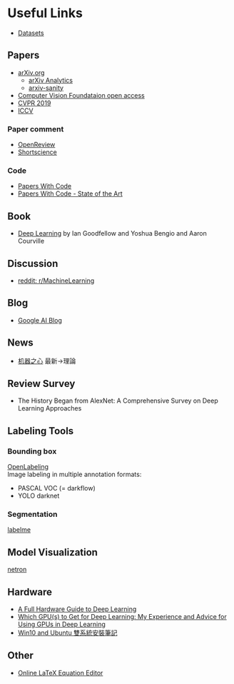 # Useful Links

* [Datasets](/links/datasets.md)

## Papers
* [arXiv.org](https://arxiv.org/)  
    * [arXiv Analytics](http://arxitics.com/)
    * [arxiv-sanity](http://www.arxiv-sanity.com/top)
* [Computer Vision Foundataion open access](http://openaccess.thecvf.com/menu.py)
* [CVPR 2019](http://openaccess.thecvf.com/CVPR2019.py)
* [ICCV](http://abc-iccv)

### Paper comment
* [OpenReview](https://openreview.net/)
* [Shortscience](https://www.shortscience.org/)

### Code
* [Papers With Code](https://paperswithcode.com)  
* [Papers With Code - State of the Art](https://paperswithcode.com/sota)  

## Book
* [Deep Learning](https://www.deeplearningbook.org/) by Ian Goodfellow and Yoshua Bengio and Aaron Courville  

## Discussion
* [reddit: r/MachineLearning](https://www.reddit.com/r/MachineLearning/)

## Blog
* [Google AI Blog](https://ai.googleblog.com/)

## News
* [机器之心](https://www.jiqizhixin.com/) 最新->理論  

## Review Survey
* The History Began from AlexNet: A Comprehensive Survey on Deep Learning Approaches

## Labeling Tools
### Bounding box
[OpenLabeling](https://github.com/Cartucho/OpenLabeling)  
Image labeling in multiple annotation formats:
* PASCAL VOC (= darkflow)
* YOLO darknet  
### Segmentation
[labelme](https://github.com/wkentaro/labelme)

## Model Visualization
[netron](https://lutzroeder.github.io/netron/)

## Hardware
* [A Full Hardware Guide to Deep Learning](https://timdettmers.com/2018/12/16/deep-learning-hardware-guide/)  
* [Which GPU(s) to Get for Deep Learning: My Experience and Advice for Using GPUs in Deep Learning](https://timdettmers.com/2019/04/03/which-gpu-for-deep-learning/)  
* [Win10 and Ubuntu 雙系統安裝筆記](https://medium.com/caesars-study-review-on-web-development/win10-and-ubuntu-%E9%9B%99%E7%B3%BB%E7%B5%B1%E5%AE%89%E8%A3%9D%E7%AD%86%E8%A8%98-bc824bef7fb4)

## Other
* [Online LaTeX Equation Editor](https://www.codecogs.com/latex/eqneditor.php)
